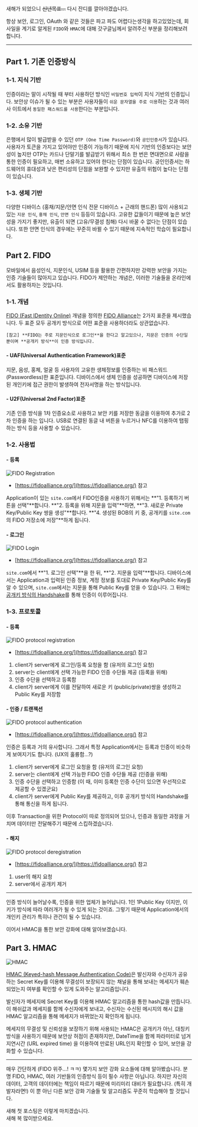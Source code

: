 새해가 되었으니 ~~신년목표...~~ 다시 잔디를 깔아야겠습니다.  
  
항상 보안, 로그인, OAuth 와 같은 것들은 파고 파도 어렵다는생각을 하고있었는데,
회사일을 계기로 알게된 `FIDO`와 `HMAC`에 대해 갓구글님께서 알려주신 부분을 정리해보려 합니다.

---

## Part 1. 기존 인증방식

### 1-1. 지식 기반

인증이라는 말이 시작될 때 부터 사용하던 방식인 `비밀번호 입력`이 지식 기반의 인증입니다.
보안상 이슈가 될 수 있는 부분은 사용자들이 `쉬운 문자열을 주로 이용`하는 것과 여러 사
이트에서 `동일한 패스워드를 사용`한다는 부분입니다.

### 1-2. 소유 기반

은행에서 많이 발급받을 수 있던 `OTP (One Time Password)`와 `공인인증서`가 있습니다.
사용자가 토큰을 가지고 있어야만 인증이 가능하기 때문에 지식 기반의 인증보다는 보안성이 높지만
OTP는 카드나 단말기를 발급받기 위해서 최소 한 번은 면대면으로 사람을 통한 인증이 필요하고,
매번 소유하고 있어야 한다는 단점이 있습니다. 공인인증서는 하드웨어의 휴대성과 낮은 편리성의 단점을
보완할 수 있지만 유출의 위험이 높다는 단점이 있습니다.

### 1-3. 생체 기반

다양한 디바이스 (홍채/지문/안면 인식 전문 디바이스 + 근래의 핸드폰) 많이 사용되고 있는
`지문 인식`, `홍채 인식`, `안면 인식` 등등이 있습니다.
고유한 값들이기 때문에 높은 보안성을 가지기 좋지만, 유출이 되면 (고유/무결성 침해)
다시 바꿀 수 없다는 단점이 있습니다. 또한 안면 인식의 경우에는 꾸준히
바뀔 수 있기 때문에 지속적인 학습이 필요합니다.

## Part 2. FIDO

모바일에서 음성인식, 지문인식, USIM 등을 활용한 간편하지만 강력한 보안을 가지는 인증 기술들이 많아지고 있습니다.
FIDO가 제안하는 개념은, 이러한 기술들을 온라인에서도 활용하자는 것입니다.

### 1-1. 개념

[FIDO (Fast IDentity Online)](https://ko.wikipedia.org/wiki/FIDO) 개념을 정의한 [FIDO Alliance](https://ko.wikipedia.org/wiki/FIDO_%EC%96%BC%EB%9D%BC%EC%9D%B4%EC%96%B8%EC%8A%A4)는 
2가지 표준을 제시했습니다. 두 표준 모두 공개키 방식으로 어떤 표준을 사용하더라도 상관없습니다.

`[참고] **FIDO는 주로 지문인식으로 로그인**을 한다고 알고있으나, 지문은 인증의 수단일 뿐이며 **공개키 방식**이 인증 방식입니다.`

#### - UAF(Universal Authentication Framework)표준

지문, 음성, 홍체, 얼굴 등 사용자의 고유한 생체정보를 인증하는 비 패스워드(Passwordless)한 표준입니다.
디바이스에서 생체 인증을 성공하면 디바이스에 저장된 개인키에 접근 권한이 발생하여 전자서명을 하는 방식입니다.

#### - U2F(Universal 2nd Factor)표준

기존 인증 방식을 1차 인증요소로 사용하고 보안 키를 저장한 동글을 이용하여 추가로 2차 인증을 하는 입니다.
USB로 연결된 동글 내 버튼을 누르거나 NFC를 이용하여 탭핑하는 방식 등을 사용할 수 있습니다.

### 1-2. 사용법

#### - 등록

![FIDO Registration](https://jicjjang.github.io/blog/static/image/etc/scale-up-for-security/fido_registration.png)
* [https://fidoalliance.org/](https://fidoalliance.org/) 참고

Application이 있는 `site.com`에서 FIDO인증을 사용하기 위해서는 **"1. 등록하기 버튼을 선택"**합니다.
**"2. 등록을 위해 지문을 입력"**하면, **"3. 새로운 Private Key/Public Key 쌍을 생성"**합니다.
**"4. 생성된 BOB의 키 중, 공개키를 `site.com`의 FIDO 저장소에 저장"**하게 됩니다.

#### - 로그인

![FIDO Login](https://jicjjang.github.io/blog/static/image/etc/scale-up-for-security/fido_login.png)
* [https://fidoalliance.org/](https://fidoalliance.org/) 참고

`site.com`에서 **"1. 로그인 선택"**을 한 뒤, **"2. 지문을 입력"**합니다. 디바이스에서는 Application과 입력된 인증 정보, 계정 정보를 토대로
Private Key/Public Key를 알 수 있으며, `site.com`에서는 지문을 통해 Public Key를 얻을 수 있습니다.
그 뒤에는 [공개키 방식의 Handshake](https://brunch.co.kr/@artiveloper/24)를 통해 인증이 이루어집니다.


### 1-3. 프로토콜

#### - 등록

![FIDO protocol registration](https://jicjjang.github.io/blog/static/image/etc/scale-up-for-security/fido_protocol_registration.png)
* [https://fidoalliance.org/](https://fidoalliance.org/) 참고

1. client가 server에게 로그인/등록 요청을 함 (유저의 로그인 요청)
2. server는 client에게 선택 가능한 FIDO 인증 수단들 제공 (등록을 위해)
3. 인증 수단을 선택하고 등록함
4. client가 server에게 이를 전달하여 새로운 키 (public/private)쌍을 생성하고 Public Key를 저장함

#### - 인증 / 트랜젝션

![FIDO protocol authentication](https://jicjjang.github.io/blog/static/image/etc/scale-up-for-security/fido_protocol_authentication.png)
* [https://fidoalliance.org/](https://fidoalliance.org/) 참고

인증은 등록과 거의 유사합니다. 그래서 특정 Application에서는 등록과 인증이 비슷하게 보여지기도 합니다. (UX의 훌륭함...?)

1. client가 server에게 로그인 요청을 함 (유저의 로그인 요청)
2. server는 client에게 선택 가능한 FIDO 인증 수단들 제공 (인증을 위해)
3. 인증 수단을 선택하고 인증함 (이 때, 이미 등록한 인증 수단이 있으면 우선적으로 제공할 수 있겠군요)
4. client가 server에게 Public Key를 제공하고, 이후 공개키 방식의 Handshake를 통해 통신을 하게 됩니다.

이후 Transaction을 위한 Protocol이 따로 정의되어 있으나, 인증과 동일한 과정을 거치며 데이터만 전달해주기 때문에 스킵하겠습니다.

#### - 해지

![FIDO protocol deregistration](https://jicjjang.github.io/blog/static/image/etc/scale-up-for-security/fido_protocol_deregistration.png)
* [https://fidoalliance.org/](https://fidoalliance.org/) 참고

1. user의 해지 요청
2. server에서 공개키 제거

---

인증 방식이 늘어날수록, 인증을 위한 업체가 늘어납니다. 1인 1Public Key 이지만, 이 키가 방식에 따라 여러개가 될 수 있게 되는 것이죠.
그렇기 때문에 Application에서의 개인키 관리가 특히나 관건이 될 수 있습니다.  
  
이어서 HMAC을 통한 보안 강화에 대해 알아보겠습니다.

## Part 3. HMAC

![HMAC](https://jicjjang.github.io/blog/static/image/etc/scale-up-for-security/hmac.jpg)

[HMAC (Keyed-hash Message Authentication Code)](https://en.wikipedia.org/wiki/HMAC)은
발신자와 수신자가 공유하는 Secret Key를 이용해 무결성이 보장되지 않는 채널을 통해 보내는 메세지가 훼손되었는지 여부를 확인할 수 있게 도와주는 알고리즘입니다.

발신자가 메세지에 Secret Key를 이용해 HMAC 알고리즘을 통한 hash값을 만듭니다. 이 해쉬값과 메세지를 함께 수신자에게 보내고,
수신자는 수신된 메시지의 해시 값을 HMAC 알고리즘을 통해 메세지가 바뀌었는지 확인하게 됩니다.

메세지의 무결성 및 신뢰성을 보장하기 위해 사용되는 HMAC은 공개키가 아닌, 대칭키 방식을 사용하기 때문에 보안상 허점이 존재하지만,
DateTime을 함께 파라미터로 넘겨 지연시간 (URL expired time) 을 이용하여 만료된 URL인지 확인할 수 있어, 보안을 강화할 수 있습니다.

---

매우 간단하게 (FIDO 위주...! ㅋㅋ) 몇가지 보안 강화 요소들에 대해 알아봤습니다.
분명 FIDO, HMAC, 여러 기반들의 인증방식 등이 필수 사항은 아닙니다. 하지만 자신의 데이터, 고객의 데이터에는 책임이 따르기 때문에
미리미리 대비가 필요합니다. (특히 개발자라면!) 이 뿐 아닌 다른 보안 강화 기술들 및 알고리즘도 꾸준히 학습해야 할 것입니다.

새해 첫 포스팅은 이렇게 마치겠습니다.  
새해 복 많이받으세요.
